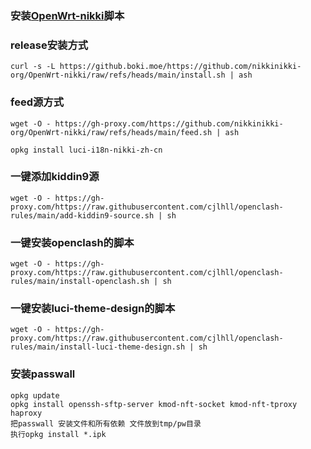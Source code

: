 ### 安装[OpenWrt-nikki](https://github.com/morytyann/OpenWrt-mihomo)脚本

### release安装方式
```shell
curl -s -L https://github.boki.moe/https://github.com/nikkinikki-org/OpenWrt-nikki/raw/refs/heads/main/install.sh | ash
```
### feed源方式
```
wget -O - https://gh-proxy.com/https://github.com/nikkinikki-org/OpenWrt-nikki/raw/refs/heads/main/feed.sh | ash

opkg install luci-i18n-nikki-zh-cn
```

### 一键添加kiddin9源
```
wget -O - https://gh-proxy.com/https://raw.githubusercontent.com/cjlhll/openclash-rules/main/add-kiddin9-source.sh | sh
```

### 一键安装openclash的脚本
```
wget -O - https://gh-proxy.com/https://raw.githubusercontent.com/cjlhll/openclash-rules/main/install-openclash.sh | sh
```
### 一键安装luci-theme-design的脚本
```
wget -O - https://gh-proxy.com/https://raw.githubusercontent.com/cjlhll/openclash-rules/main/install-luci-theme-design.sh | sh
```

### 安装passwall
```
opkg update
opkg install openssh-sftp-server kmod-nft-socket kmod-nft-tproxy haproxy
把passwall 安装文件和所有依赖 文件放到tmp/pw目录
执行opkg install *.ipk
```
